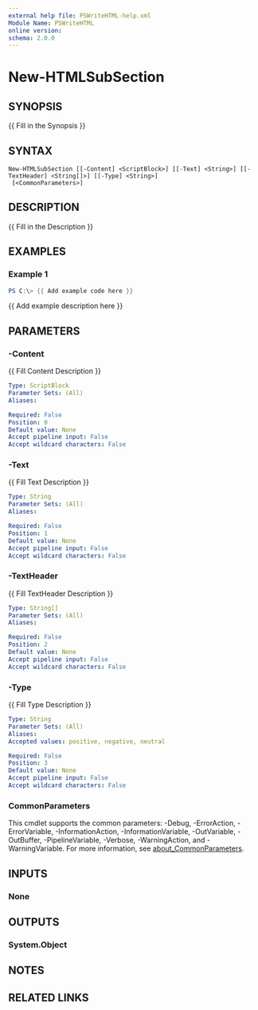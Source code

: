 ```yaml
---
external help file: PSWriteHTML-help.xml
Module Name: PSWriteHTML
online version:
schema: 2.0.0
---
```


# New-HTMLSubSection

## SYNOPSIS
{{ Fill in the Synopsis }}

## SYNTAX

```
New-HTMLSubSection [[-Content] <ScriptBlock>] [[-Text] <String>] [[-TextHeader] <String[]>] [[-Type] <String>]
 [<CommonParameters>]
```

## DESCRIPTION
{{ Fill in the Description }}

## EXAMPLES

### Example 1
```powershell
PS C:\> {{ Add example code here }}
```

{{ Add example description here }}

## PARAMETERS

### -Content
{{ Fill Content Description }}

```yaml
Type: ScriptBlock
Parameter Sets: (All)
Aliases:

Required: False
Position: 0
Default value: None
Accept pipeline input: False
Accept wildcard characters: False
```

### -Text
{{ Fill Text Description }}

```yaml
Type: String
Parameter Sets: (All)
Aliases:

Required: False
Position: 1
Default value: None
Accept pipeline input: False
Accept wildcard characters: False
```

### -TextHeader
{{ Fill TextHeader Description }}

```yaml
Type: String[]
Parameter Sets: (All)
Aliases:

Required: False
Position: 2
Default value: None
Accept pipeline input: False
Accept wildcard characters: False
```

### -Type
{{ Fill Type Description }}

```yaml
Type: String
Parameter Sets: (All)
Aliases:
Accepted values: positive, negative, neutral

Required: False
Position: 3
Default value: None
Accept pipeline input: False
Accept wildcard characters: False
```

### CommonParameters
This cmdlet supports the common parameters: -Debug, -ErrorAction, -ErrorVariable, -InformationAction, -InformationVariable, -OutVariable, -OutBuffer, -PipelineVariable, -Verbose, -WarningAction, and -WarningVariable. For more information, see [about_CommonParameters](http://go.microsoft.com/fwlink/?LinkID=113216).

## INPUTS

### None

## OUTPUTS

### System.Object
## NOTES

## RELATED LINKS
